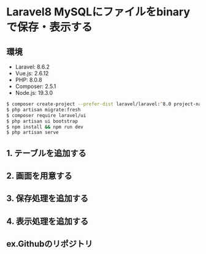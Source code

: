 # Laravel8 MySQLにファイルをbinaryで保存・表示する

## 環境

- Laravel: 8.6.2
- Vue.js: 2.6.12
- PHP: 8.0.8
- Composer: 2.5.1
- Node.js: 19.3.0

```zsh
$ composer create-project --prefer-dist laravel/laravel:^8.0 project-name
$ php artisan migrate:fresh
$ composer require laravel/ui
$ php artisan ui bootstrap
$ npm install && npm run dev
$ php artisan serve
```

## 1. テーブルを追加する

## 2. 画面を用意する

## 3. 保存処理を追加する

## 4. 表示処理を追加する

## ex.Githubのリポジトリ
